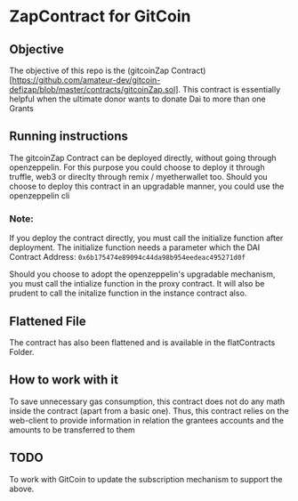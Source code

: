 # ZapContract for GitCoin

## Objective
The objective of this repo is the (gitcoinZap Contract)[https://github.com/amateur-dev/gitcoin-defizap/blob/master/contracts/gitcoinZap.sol].
This contract is essentially helpful when the ultimate donor wants to donate Dai to more than one Grants

## Running instructions
The gitcoinZap Contract can be deployed directly, without going through openzeppelin.
For this purpose you could choose to deploy it through truffle, web3 or direclty through remix / myetherwallet too.
Should you choose to deploy this contract in an upgradable manner, you could use the openzeppelin cli

### Note:
If you deploy the contract directly, you must call the initialize function after deployment.  The initialize function needs a parameter which the DAI Contract Address: `0x6b175474e89094c44da98b954eedeac495271d0f`

Should you choose to adopt the openzeppelin's upgradable mechanism, you must call the intialize function in the proxy contract.  It will also be prudent to call the initalize function in the instance contract also.

## Flattened File
The contract has also been flattened and is available in the flatContracts Folder.

## How to work with it
To save unnecessary gas consumption, this contract does not do any math inside the contract (apart from a basic one).  Thus, this contract relies on the web-client to provide information in relation the grantees accounts and the amounts to be transferred to them

## TODO
To work with GitCoin to update the subscription mechanism to support the above.
